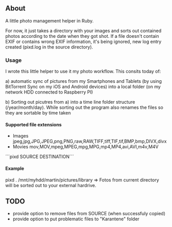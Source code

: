 ## About

A little photo management helper in Ruby.

For now, it just takes a directory with your images and sorts out contained photos according to the date when they got shot. If a file doesn't contain EXIF or contains wrong EXIF information, it's being ignored, new log entry created (pixd.log in the source directory).

### Usage

I wrote this little helper to use it my photo workflow. This consits today of:

a) automatic sync of pictures from my Smartphones and Tablets (by using BitTorrent Sync on my iOS and Android devices) into a local folder (on my network HDD connected to Raspberry PI)

b) Sorting out picutres from a) into a time line folder structure (/year/month/day). While sorting out the program also renames the files so they are sortable by time taken

#### Supported file extensions

* Images jpeg,jpg,JPG,JPEG,png,PNG,raw,RAW,TIFF,tiff,TIF,tif,BMP,bmp,DIVX,divx
* Movies mov,MOV,mpeg,MPEG,mpg,MPG,mp4,MP4,avi,AVI,m4v,M4V

´´´pixd SOURCE DESTINATION´´´

#### Example

pixd . /mnt/myhdd/martin/pictures/library
=> Fotos from current directory will be sorted out to your external hardrive.

## TODO

* provide option to remove files from SOURCE (when successfuly copied)
* provide option to put problematic files to "Karantene" folder
